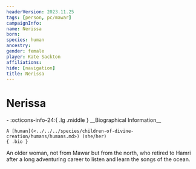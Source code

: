 ```yaml
---
headerVersion: 2023.11.25
tags: [person, pc/mawar]
campaignInfo:
name: Nerissa
born:
species: human
ancestry:
gender: female
player: Kate Sackton
affiliations:
hide: [navigation]
title: Nerissa
---
```

# Nerissa
<div class="grid cards ext-narrow-margin ext-one-column" markdown>
- :octicons-info-24:{ .lg .middle } __Biographical Information__

    A [human](<../../../species/children-of-divine-creation/humans/humans.md>) (she/her)  
    { .bio }

</div>


An older woman, not from Mawar but from the north, who retired to Hamri after a long adventuring career to listen and learn the songs of the ocean.